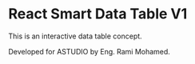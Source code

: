 # React Smart Data Table V1

This is an interactive data table concept.

Developed for ASTUDIO by Eng. Rami Mohamed.

